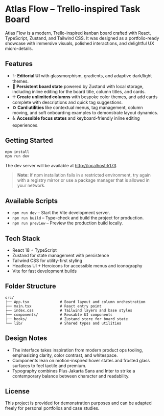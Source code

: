 # Atlas Flow – Trello-inspired Task Board

Atlas Flow is a modern, Trello-inspired kanban board crafted with React, TypeScript, Zustand, and Tailwind CSS. It was designed as a portfolio-ready showcase with immersive visuals, polished interactions, and delightful UX micro-details.

## Features

- ✨ **Editorial UI** with glassmorphism, gradients, and adaptive dark/light themes.
- 🧠 **Persistent board state** powered by Zustand with local storage, including inline editing for the board title, column titles, and cards.
- ➕ **Create unlimited columns** with bespoke color themes, and add cards complete with descriptions and quick tag suggestions.
- ♻️ **Card utilities** like contextual menus, tag management, column moving, and soft onboarding examples to demonstrate layout dynamics.
- ♿ **Accessible focus states** and keyboard-friendly inline editing experiences.

## Getting Started

```bash
npm install
npm run dev
```

The dev server will be available at [http://localhost:5173](http://localhost:5173).

> **Note:** If npm installation fails in a restricted environment, try again with a registry mirror or use a package manager that is allowed in your network.

## Available Scripts

- `npm run dev` – Start the Vite development server.
- `npm run build` – Type-check and build the project for production.
- `npm run preview` – Preview the production build locally.

## Tech Stack

- React 18 + TypeScript
- Zustand for state management with persistence
- Tailwind CSS for utility-first styling
- Headless UI + Heroicons for accessible menus and iconography
- Vite for fast development builds

## Folder Structure

```
src/
├── App.tsx              # Board layout and column orchestration
├── main.tsx             # React entry point
├── index.css            # Tailwind layers and base styles
├── components/          # Reusable UI components
├── hooks/               # Zustand store for board state
└── lib/                 # Shared types and utilities
```

## Design Notes

- The interface takes inspiration from modern product ops tooling, emphasizing clarity, color contrast, and whitespace.
- Components lean on motion-inspired hover states and frosted glass surfaces to feel tactile and premium.
- Typography combines Plus Jakarta Sans and Inter to strike a contemporary balance between character and readability.

## License

This project is provided for demonstration purposes and can be adapted freely for personal portfolios and case studies.
